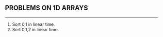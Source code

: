 

##       PROBLEMS ON 1D ARRAYS
----------------------------------------------------------------
1. Sort 0,1 in linear time.
2. Sort 0,1,2 in linear time. 
